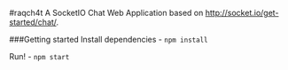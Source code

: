 #raqch4t
A SocketIO Chat Web Application based on http://socket.io/get-started/chat/.

###Getting started
Install dependencies - `npm install`

Run! - `npm start`
